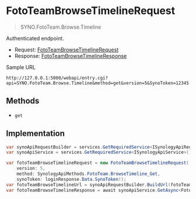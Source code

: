 # FotoTeamBrowseTimelineRequest

> SYNO.FotoTeam.Browse.Timeline

Authenticated endpoint.

- Request: [FotoTeamBrowseTimelineRequest](../src/Synology.Api.Sdk/SynologyApi/FotoTeam/Request/FotoTeamBrowseTimelineRequest.cs)
- Response: [FotoTeamBrowseTimelineResponse](../src/Synology.Api.Sdk/SynologyApi/FotoTeam/Response/FotoTeamBrowseTimelineResponse.cs)

Sample URL

```
http://127.0.0.1:5000/webapi/entry.cgi?api=SYNO.FotoTeam.Browse.Timeline&method=get&version=5&SynoToken=12345
```

## Methods

- `get`

## Implementation

```csharp
var synoApiRequestBuilder = services.GetRequiredService<ISynologyApiRequestBuilder>();
var synoApiService = services.GetRequiredService<ISynologyApiService>();

var fotoTeamBrowseTimelineRequest = new FotoTeamBrowseTimelineRequest(
    version: 5,
    method: SynologyApiMethods.FotoTeam.BrowseTimeline_Get,
    synoToken: loginResponse.Data.SynoToken!);
var fotoTeamBrowseTimelineUrl = synoApiRequestBuilder.BuildUrl(fotoTeamBrowseTimelineRequest);
var fotoTeamBrowseTimelineResponse = await synoApiService.GetAsync<FotoTeamBrowseTimelineResponse>(fotoTeamBrowseTimelineUrl, cancellationToken);
```
